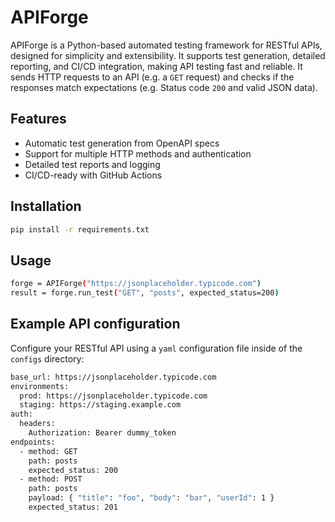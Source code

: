 # APIForge

APIForge is a Python-based automated testing framework for RESTful APIs, designed for simplicity and extensibility. It supports test generation, detailed reporting, and CI/CD integration, making API testing fast and reliable. It sends HTTP requests to an API (e.g. a `GET` request) and checks if the responses match expectations (e.g. Status code `200` and valid JSON data).

## Features
- Automatic test generation from OpenAPI specs
- Support for multiple HTTP methods and authentication
- Detailed test reports and logging
- CI/CD-ready with GitHub Actions

## Installation
```bash
pip install -r requirements.txt
```

## Usage
```bash
forge = APIForge("https://jsonplaceholder.typicode.com")
result = forge.run_test("GET", "posts", expected_status=200)
```

## Example API configuration
Configure your RESTful API using a `yaml` configuration file inside of the `configs` directory:
```bash
base_url: https://jsonplaceholder.typicode.com
environments:
  prod: https://jsonplaceholder.typicode.com
  staging: https://staging.example.com
auth:
  headers:
    Authorization: Bearer dummy_token
endpoints:
  - method: GET
    path: posts
    expected_status: 200
  - method: POST
    path: posts
    payload: { "title": "foo", "body": "bar", "userId": 1 }
    expected_status: 201
```